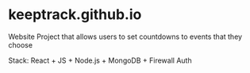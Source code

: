 # keeptrack.github.io
Website Project that allows users to set countdowns to events that they choose

Stack: React + JS + Node.js + MongoDB + Firewall Auth
